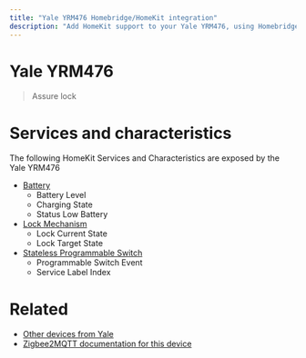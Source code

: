 ```yaml
---
title: "Yale YRM476 Homebridge/HomeKit integration"
description: "Add HomeKit support to your Yale YRM476, using Homebridge, Zigbee2MQTT and homebridge-z2m."
---
```

<!---
This file has been GENERATED using src/docgen/docgen.ts
DO NOT EDIT THIS FILE MANUALLY!
-->
# Yale YRM476
> Assure lock


# Services and characteristics
The following HomeKit Services and Characteristics are exposed by
the Yale YRM476

* [Battery](../../battery.md)
  * Battery Level
  * Charging State
  * Status Low Battery
* [Lock Mechanism](../../lock.md)
  * Lock Current State
  * Lock Target State
* [Stateless Programmable Switch](../../action.md)
  * Programmable Switch Event
  * Service Label Index


# Related
* [Other devices from Yale](../index.md#yale)
* [Zigbee2MQTT documentation for this device](https://www.zigbee2mqtt.io/devices/YRM476.html)